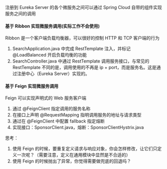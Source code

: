 注册到 Eureka Server 的各个微服务之间可以通过 Spring Cloud 自带的组件实现服务之间的调用

#### 基于 Ribbon 实现微服务调用(实际工作不会使用)

Ribbon 是一个客户端负载均衡器，可以很好的控制 HTTP 和 TCP 客户端的行为

1. SearchApplication.java 中完成 RestTemplate 注入，并标记 @LoadBalanced 开启负载均衡的功能
2. SearchController.java 中通过 RestTemplate 调用服务接口，与常见的 RestTemplate 不同的是，调用使用的不再是 ip + port，而是服务名。这是通过注册中心（Eureka Server）实现的。

#### 基于 Feign 实现微服务调用

Feign 可以实现声明式的 Web 服务客户端

1. 通过 @FeignClient 指定调用的服务名称
2. 在接口上声明 @RequestMapping 指明调用服务的地址与请求类型
3. 通过在 @FeignClient 中配置 fallback 指定熔断
4. 实现接口：SponsorClient.java，熔断：SponsorClientHystrix.java

思考：

1. 使用 Feign 的时候，要重复定义请求与响应对象，你会怎样修改，让它们只定义一次呢？（需要注意，定义在通用模块中显然是不合适的）
2. 使用 Feign 的时候抛出了异常，你觉得需要做兜底的回退吗？
